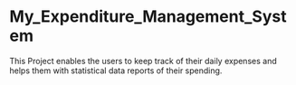 # My_Expenditure_Management_System
This Project enables the users to keep track of their daily expenses and helps them with statistical data reports of their spending.
